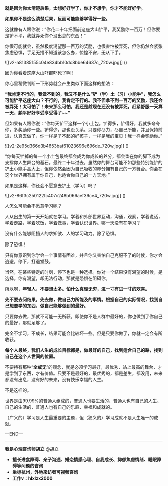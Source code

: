 



**就是因为你太清楚后果，太想好好学了，你才不想学，你才不能好好学。**

**如果你不是这么清楚后果，反而可能能够学得好一些。**

  


  


这就像有人跟你说：“你花二十年把面前这座大山铲平，我奖励你一百万！但你要是铲不平，我就弄死你个没出息的东西！”

你很可能就会，虽然极度渴望那一百万的奖励，也很害怕被弄死，但你仍然会紧张焦虑恐惧，手足无措不知道该怎么办，惊惶不安，无从下手。

![[v2-a81385155c04e834bb10dc8bbe64637c_720w.jpg]]
()

因为你看着这座大山吓都吓死了啊！

你心里稍微判断一下形势就会产生类似下面这样的想法：

**“我肯定不行的，我做不到的，我又不是什么“铲（学）土（习）小能手”，我怎么可能铲平这座大山？不行的，我肯定不行的。我不但拿不到一百万的奖励，我还会被弄死！太可怕了！未来那么可怕，我还是趁现在还没有被弄死，赶紧舒服一天算一天，躺平好好享受享受得了~~”**

  


  


但如果有人跟你说：“你每天铲平这样一个小土包。铲得多，铲得好，我就多夸夸你，多奖励你一些。铲得少，那也没关系。只要你尽力，尽自己所能，并且保持前进，认真去做了，你一样是了不起的好孩子，一样是我的宝贝！我一样会奖励你。”

![[v2-2e95d366d3b4653baf61023696e696de_720w.jpg]]
()

  


  


“你每天铲掉的每一个小土包最终都会成为你成长的养分，都会垫在你的脚下成为支撑你人生舞台的基石。最终二十年过去，虽然你的舞台可能不如那些特别能铲的铲土小能手高大上，但你依然会因为自己吸收的养分拥有自己的一方舞台。你会在这个世界拥有属于你自己，也适合你自己的一方天地。”

如果是这样，你还会不愿意去铲土（学习）吗？

![[v2-86f3c250122fc407c248b066aef39ce4_720w.jpg]]
()

  


  


人怎么可能会不愿意学习呢？

人从出生的第一天开始就在学习。学着和外部世界互动，沟通，观察，学着说话，学着走路，学着吃饭，学着做事，学着认识世界。哪一天没有在学习？

没有什么能够阻挡人的求知欲、人的学习动力。除了恐惧。

除了恐惧！

只有你意识到你学会一个事情有困难，并且你又害怕自己克服不了的时候，你才会逃避，停下，打退堂鼓。

当然，在某些特定的时刻，停下也是一种选择。你对一个结果没有渴望的时候，是选择。你有渴望，却无法行动，那就是恐惧在阻碍你。

  


  


所以啊，**年轻人，不要想太多。怕什么真理无穷，进一寸有进一寸的欢喜。**

**先不要去问结果，先去做，做自己力所能及的事情。根据自己的实际情况，找到自己想要学的东西，做自己能够做到的最好。**

只要你去做，那就不可能一无所获。即使你不是人群中最好的，你也做到了你自己的最好，那就足够了。

完全不学习，不成长，结果可能会比较坏一些。但是只要你做了，你就一定会有所收获。

**每个人最终，我们人生的成长目标都是，做最好的自己，找到适合自己的路，找到自己在这个人世间的位置。**

不要持有那种“**全或无**”的观念，就是必须学习最好，最优秀，站上最高的舞台，才是学到了东西，才有价值。只要不是最好的，最优秀的，都是差生，都没用，未来都没有出息，没有好的未来，没有快乐幸福的人生。

不是这样的。

世界是由99.99%的普通人组成的，普通人也要生活的，普通人也有自己的人生、自己的生活的，普通人也有自己的乐趣、幸福和成就的。

（广义的）学习是人生最重要的主题，但（狭义的）学习成就不是人生唯一的成就。

  


  


—END—

  




---

  


**我是心理咨询师胡立** [@胡立](https://www.zhihu.com/people/7b51e43af20d899b1b48d8c540d3b69a) 

* **擅长进食障碍、亲子沟通、婚恋情感心理、自我成长、抑郁焦虑情绪、睡眠障碍等问题的咨询**
* **坐标杭州，外地来访者可视频咨询**
* **工作v：hlxlzx2000**





